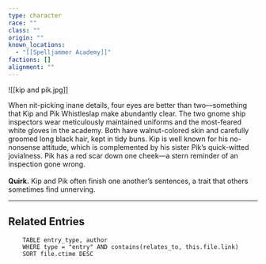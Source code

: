 ```yaml
---
type: character
race: ""
class: ""
origin: ""
known_locations:
  - "[[Spelljammer Academy]]"
factions: []
alignment: ""
---
```

![[kip and pik.jpg]]

When nit-picking inane details, four eyes are better than two—something that Kip and Pik Whistleslap make abundantly clear. The two gnome ship inspectors wear meticulously maintained uniforms and the most-feared white gloves in the academy. Both have walnut-colored skin and carefully groomed long black hair, kept in tidy buns. Kip is well known for his no-nonsense attitude, which is complemented by his sister Pik’s quick-witted jovialness. Pik has a red scar down one cheek—a stern reminder of an inspection gone wrong.  
   
**Quirk.** Kip and Pik often finish one another’s sentences, a trait that others sometimes find unnerving.


---

<!-- DYNAMIC:related-entries -->

## Related Entries

```dataview
    TABLE entry_type, author
    WHERE type = "entry" AND contains(relates_to, this.file.link)
    SORT file.ctime DESC
```

<!-- /DYNAMIC -->